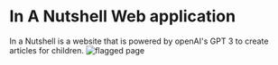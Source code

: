 # In A Nutshell Web application
In a Nutshell is a website that is powered by openAI's GPT 3 to create articles for children.
![flagged page](https://user-images.githubusercontent.com/88063818/196042984-d651d11e-5a45-404c-9672-27b3df030ebc.PNG)

